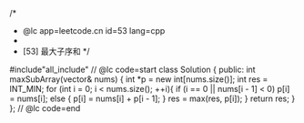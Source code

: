 /*
 * @lc app=leetcode.cn id=53 lang=cpp
 *
 * [53] 最大子序和
 */

#include"all_include"
// @lc code=start
class Solution {
public:
    int maxSubArray(vector<int>& nums) {
        int *p = new int[nums.size()];
        int res = INT_MIN;
        for (int i = 0; i < nums.size(); ++i){
            if (i == 0 || nums[i - 1] < 0)
                p[i] = nums[i];
            else {
                p[i] = nums[i] + p[i - 1];
            }
            res = max(res, p[i]);
        }
        return res;
    }
};
// @lc code=end